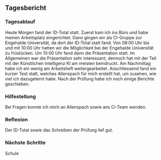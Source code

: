 ## Tagesbericht 


### Tagesablauf
Heute Morgen fand der ID-Total statt. Zuerst kam ich ins Büro und habe meinen Arbeitsplatz eingerichtet. Dann gingen wir als CI-Gruppe zur Engehalde Universität, da dort der ID-Total statt fand. Von 08:00 Uhr bis und mit 10:00 Uhr hatten wir die Möglichkeit bei der Engehalde Universität zu früstücken. Um 10:00 Uhr fand dann die Präsentation statt. Im Allgemeinen war die Präsentation sehr interessant, dennoch hat mit der Teil mit der Künstlichen Intelligenz KI am meisten beindruckt. Am Nachmittag habe ich ein wenig am Arbeitsheft weitergearbeitet. Anschliessend fand ein kurzer Test statt, welches Allenspach für mich erstellt hat, um zusehen, wie viel ich dazugelernt habe. Nach der Prüfung habe ich noch einige Berichte geschieben.

### Hilfestellung
Bei Fragen konnte ich mich an Allenspach sowie ans Ci-Team wenden.

### Reflexion
Der ID-Total sowie das Schreiben der Prüfung lief gut. 

### Nächste Schritte 
Schule

